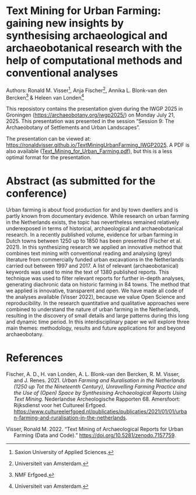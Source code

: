 
# Text Mining for Urban Farming: gaining new insights by synthesising archaeological and archaeobotanical research with the help of computational methods and conventional analyses

Authors: Ronald M. Visser[^1], Anja Fischer[^2], Annika L. Blonk-van den
Bercken[^3] & Heleen van Londen[^4]

This reposistory contains the presentation given during the IWGP 2025 in
Groningen (<https://archaeobotany.org/iwgp2025/>) on Monday July 21,
2025. This presentation was presented in the session “Session 9: The
Archaeobotany of Settlements and Urban Landscapes”.

The presentation can be viewed at:
<https://ronaldvisser.github.io/TextMiningUrbanFarming_IWGP2025>. A PDF
is also available
([Text_Mining_for_Urban_Farming.pdf](Text_Mining_for_Urban_Farming.pdf)),
but this is a less optimal format for the presentation.

# Abstract (as submitted for the conference)

Urban farming is about food production for and by town dwellers and is
partly known from documentary evidence. While research on urban farming
in the Netherlands exists, the topic has nevertheless remained
relatively underexposed in terms of historical, archaeological and
archaeobotanical research. In a recently published volume, evidence for
urban farming in Dutch towns between 1250 up to 1850 has been presented
(Fischer et al. 2021). In this synthesizing research we applied an
innovative method that combines text mining with conventional reading
and analysing (grey) literature from commercially funded urban
excavations in the Netherlands carried out between 1997 and 2017. A list
of relevant (archaeobotanical) keywords was used to mine the text of
1380 published reports. This technique was used to filter relevant
reports for further in-depth analyses, generating diachronic data on
historic farming in 84 towns. The method that we applied is innovative,
transparent and open. We have made all code of the analyses available
(Visser 2022), because we value Open Science and reproducibility. In the
research quantitative and qualitative approaches were combined to
understand the nature of urban farming in the Netherlands, resulting in
the discovery of small details and large patterns during this long and
dynamic time period. In this interdisciplinary paper we will explore
three main themes: methodology, results and future applications for and
beyond archaeobotany.

# References

<div id="refs" class="references csl-bib-body hanging-indent">

<div id="ref-fischer2021" class="csl-entry">

Fischer, A. D., H. van Londen, A. L. Blonk-van den Bercken, R. M.
Visser, and J. Renes. 2021. *Urban Farming and Ruralisation in the
Netherlands (1250 up Tot the Nineteenth Century), Unravelling Farming
Practice and the Use of (Open) Space by Synthesising Archaeological
Reports Using Text Mining*. Nederlandse Archeologische Rapporten 68.
Amersfoort: Rijksdienst voor het Cultureel Erfgoed.
<https://www.cultureelerfgoed.nl/publicaties/publicaties/2021/01/01/urban-farming-and-ruralisation-in-the-netherlands>.

</div>

<div id="ref-visser" class="csl-entry">

Visser, Ronald M. 2022. “Text Mining of Archaeological Reports for Urban
Farming (Data and Code).” <https://doi.org/10.5281/zenodo.7157759>.

</div>

</div>

[^1]: Saxion University of Applied Sciences.

[^2]: Universiteit van Amsterdam.

[^3]: NMF Erfgoed.

[^4]: Universiteit van Amsterdam.
